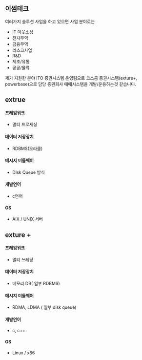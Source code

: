 ## 이썸테크

여러가지 솔루션 사업을 하고 있으면 사업 분야로는

- IT 아웃소싱
- 전자무역
- 금융무역
- 리스크사업
- R&D
- 제조/유통
- 공공/물류

제가 지원한 분야 ITO 증권시스템 운영팀으로 코스콤 증권시스템(exture+, powerbase)으로 담당 증권회사 매매시스템을 개발/운용하는것 같습니다.



## extrue

#### 프레임워크

- 멀티 프로세싱

#### 데이터 저장장치

- RDBMS(오라클)

#### 메시지 미들웨어

- DIsk Queue 방식

#### 개발언어

- c언어

#### OS

- AIX / UNIX 서버 



## exture +

#### 프레임워크

- 멀티 쓰레딩

#### 데이터 저장장치

- 메모리 DB( 일부 RDBMS)

#### 메시지 미들웨어

- RDMA, LDMA ( 일부 disk queue)

#### 개발언어

- c, c++

#### OS

- Linux / x86







